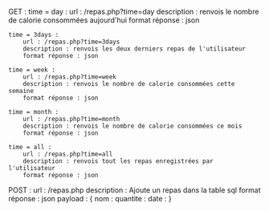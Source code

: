 GET : 
    time = day :
        url : /repas.php?time=day
        description : renvois le nombre de calorie consommées aujourd'hui
        format réponse : json
    
    time = 3days :
        url : /repas.php?time=3days
        description : renvois les deux derniers repas de l'utilisateur
        format réponse : json
    
    time = week :
        url : /repas.php?time=week
        description : renvois le nombre de calorie consommées cette semaine
        format réponse : json

    time = month :
        url : /repas.php?time=month
        description : renvois le nombre de calorie consommées ce mois
        format réponse : json
    
    time = all :
        url : /repas.php?time=all
        description : renvois tout les repas enregistrées par l'utilisateur
        format réponse : json

POST :
    url : /repas.php
    description : Ajoute un repas dans la table sql
    format réponse : json
    payload : {
        nom :
        quantite :
        date :
    }